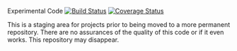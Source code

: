 Experimental Code [![Build Status](https://travis-ci.org/DataSketches/experimental.svg?branch=master)](https://travis-ci.org/DataSketches/experimental) [![Coverage Status](https://coveralls.io/repos/DataSketches/experimental/badge.svg?branch=master)](https://coveralls.io/r/DataSketches/experimental?branch=master)

This is a staging area for projects prior to being moved to a more permanent repository.  There are no assurances of the quality of this code or if it even works.  This repository may disappear.